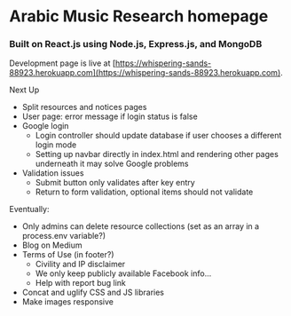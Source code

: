 # Arabic Music Research homepage

### Built on React.js using Node.js, Express.js, and MongoDB

Development page is live at [https://whispering-sands-88923.herokuapp.com](https://whispering-sands-88923.herokuapp.com).

Next Up
* Split resources and notices pages
* User page: error message if login status is false
* Google login
    * Login controller should update database if user chooses a different login mode
    * Setting up navbar directly in index.html and rendering other pages underneath it may solve Google problems
* Validation issues
    * Submit button only validates after key entry
    * Return to form validation, optional items should not validate

Eventually:
* Only admins can delete resource collections (set as an array in a process.env variable?)
* Blog on Medium
* Terms of Use (in footer?)
    * Civility and IP disclaimer
    * We only keep publicly available Facebook info...
    * Help with report bug link
* Concat and uglify CSS and JS libraries
* Make images responsive
